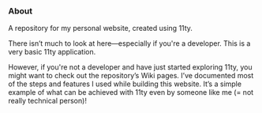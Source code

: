 ### About
A repository for my personal website, created using 11ty.

There isn’t much to look at here—especially if you're a developer. This is a very basic 11ty application.

However, if you're not a developer and have just started exploring 11ty, you might want to check out the repository’s Wiki pages. I’ve documented most of the steps and features I used while building this website. It’s a simple example of what can be achieved with 11ty even by someone like me (= not really technical person)!






 
